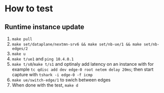 # How to test

## Runtime instance update

1. `make pull`
2. `make set/dataplane/nextmn-srv6 && make set/nb-ue/1 && make set/nb-edges/2`
3. `make u`
4. `make t/ue1` and `ping 10.4.0.1`
5. `make t/s0`/`make t/s1` and optinaly add latency on an instance with for example `tc qdisc add dev edge-0 root netem delay 20ms`; then start capture with `tshark -i edge-0 -f icmp`
6. `make ue/switch-edge/1` to swich between edges
8. When done with the test, `make d`
